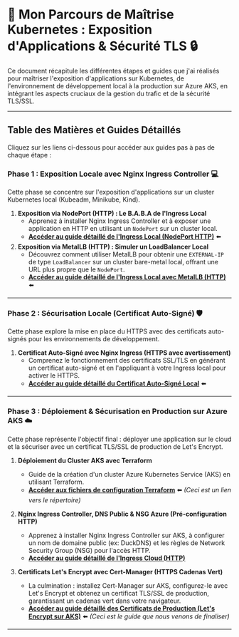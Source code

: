 # 🌟 Mon Parcours de Maîtrise Kubernetes : Exposition d'Applications & Sécurité TLS 🔒

Ce document récapitule les différentes étapes et guides que j'ai réalisés pour maîtriser l'exposition d'applications sur Kubernetes, de l'environnement de développement local à la production sur Azure AKS, en intégrant les aspects cruciaux de la gestion du trafic et de la sécurité TLS/SSL.

---

## **Table des Matières et Guides Détaillés**

Cliquez sur les liens ci-dessous pour accéder aux guides pas à pas de chaque étape :

### **Phase 1 : Exposition Locale avec Nginx Ingress Controller** 💻

Cette phase se concentre sur l'exposition d'applications sur un cluster Kubernetes local (Kubeadm, Minikube, Kind).

1.  **Exposition via NodePort (HTTP) : Le B.A.B.A de l'Ingress Local**
    *   Apprenez à installer Nginx Ingress Controller et à exposer une application en HTTP en utilisant un `NodePort` sur un cluster local.
    *   **[Accéder au guide détaillé de l'Ingress Local (NodePort HTTP)](./ingress/ingress-local-nodepoint.md)** ⬅️ 
2.  **Exposition via MetalLB (HTTP) : Simuler un LoadBalancer Local**
    *   Découvrez comment utiliser MetalLB pour obtenir une `EXTERNAL-IP` de type `LoadBalancer` sur un cluster bare-metal local, offrant une URL plus propre que le `NodePort`.
    *   **[Accéder au guide détaillé de l'Ingress Local avec MetalLB (HTTP)](./ingress/ingress-metallb-local.md)** ⬅️ 

---

### **Phase 2 : Sécurisation Locale (Certificat Auto-Signé)** 🛡️

Cette phase explore la mise en place du HTTPS avec des certificats auto-signés pour les environnements de développement.

1.  **Certificat Auto-Signé avec Nginx Ingress (HTTPS avec avertissement)**
    *   Comprenez le fonctionnement des certificats SSL/TLS en générant un certificat auto-signé et en l'appliquant à votre Ingress local pour activer le HTTPS.
    *   **[Accéder au guide détaillé du Certificat Auto-Signé Local](./certs/cert-autosigned-local.md)** ⬅️ 

---

### **Phase 3 : Déploiement & Sécurisation en Production sur Azure AKS** ☁️

Cette phase représente l'objectif final : déployer une application sur le cloud et la sécuriser avec un certificat TLS/SSL de production de Let's Encrypt.

1.  **Déploiement du Cluster AKS avec Terraform**
    *   Guide de la création d'un cluster Azure Kubernetes Service (AKS) en utilisant Terraform.
    *   **[Accéder aux fichiers de configuration Terraform](./cluster-AKS-terraform/)** ⬅️ *(Ceci est un lien vers le répertoire)*

2.  **Nginx Ingress Controller, DNS Public & NSG Azure (Pré-configuration HTTP)**
    *   Apprenez à installer Nginx Ingress Controller sur AKS, à configurer un nom de domaine public (ex: DuckDNS) et les règles de Network Security Group (NSG) pour l'accès HTTP.
    *   **[Accéder au guide détaillé de l'Ingress Cloud (HTTP)](./ingress/steps-dans-cloud-azure.md)**

3.  **Certificats Let's Encrypt avec Cert-Manager (HTTPS Cadenas Vert)**
    *   La culmination : installez Cert-Manager sur AKS, configurez-le avec Let's Encrypt et obtenez un certificat TLS/SSL de production, garantissant un cadenas vert dans votre navigateur.
    *   **[Accéder au guide détaillé des Certificats de Production (Let's Encrypt sur AKS)](./cert-prod-aks.md)** ⬅️ *(Ceci est le guide que nous venons de finaliser)*

---